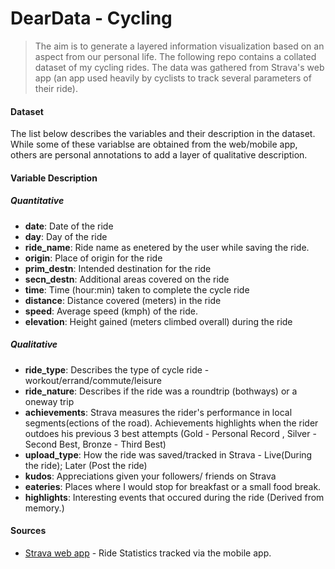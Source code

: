 # DearData - Cycling

> The aim is to generate a layered information visualization based on an aspect from our personal life.  The following repo contains a collated dataset of my cycling rides. The data was gathered from Strava's web app (an app used heavily by cyclists to track several parameters of their ride). 

#### Dataset 
The list below describes the variables and their description in the dataset. While some of these variablse are obtained from the web/mobile app, others are personal annotations to add a layer of qualitative description.

#### Variable Description

##### Quantitative
  - **date**: Date of the ride
  - **day**: Day of the ride
  - **ride_name**: Ride name as enetered by the user while saving the ride.
  - **origin**: Place of origin for the ride
  - **prim_destn**: Intended destination for the ride
  - **secn_destn**: Additional areas covered on the ride
  - **time**: Time (hour:min) taken to complete the cycle ride
  - **distance**: Distance covered (meters) in the ride
  - **speed**: Average speed (kmph) of the ride.
  - **elevation**: Height gained (meters climbed overall) during the ride
 ##### Qualitative
  - **ride_type**: Describes the type of cycle ride - workout/errand/commute/leisure
  - **ride_nature**: Describes if the ride was a roundtrip (bothways) or a oneway trip
  - **achievements**: Strava measures the rider's performance in local segments(ections of the road). Achievements highlights when the rider outdoes his previous 3 best attempts (Gold - Personal Record , Silver - Second Best, Bronze - Third Best)
  - **upload_type**: How the ride was saved/tracked in Strava - Live(During the ride); Later (Post the ride)
  - **kudos**: Appreciations given your followers/ friends on Strava
  - **eateries**: Places where I would stop for breakfast or a small food break.
  - **highlights**: Interesting events that occured during the ride (Derived from memory.)


#### Sources
- [Strava web app](https://nodejs.org/) - Ride Statistics tracked via the mobile app.

